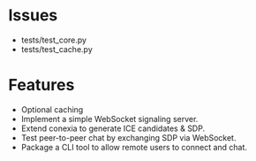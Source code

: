 # Issues

- tests/test_core.py
- tests/test_cache.py

# Features

- Optional caching
- Implement a simple WebSocket signaling server.
- Extend conexia to generate ICE candidates & SDP.
- Test peer-to-peer chat by exchanging SDP via WebSocket.
- Package a CLI tool to allow remote users to connect and chat.